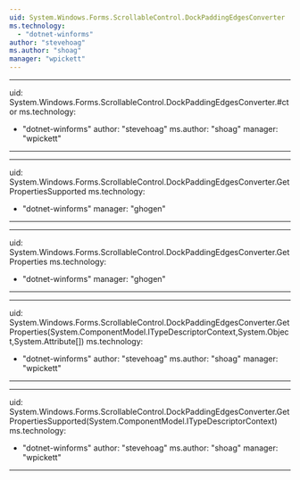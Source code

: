 ```yaml
---
uid: System.Windows.Forms.ScrollableControl.DockPaddingEdgesConverter
ms.technology: 
  - "dotnet-winforms"
author: "stevehoag"
ms.author: "shoag"
manager: "wpickett"
---
```


---
uid: System.Windows.Forms.ScrollableControl.DockPaddingEdgesConverter.#ctor
ms.technology: 
  - "dotnet-winforms"
author: "stevehoag"
ms.author: "shoag"
manager: "wpickett"
---

---
uid: System.Windows.Forms.ScrollableControl.DockPaddingEdgesConverter.GetPropertiesSupported
ms.technology: 
  - "dotnet-winforms"
manager: "ghogen"
---

---
uid: System.Windows.Forms.ScrollableControl.DockPaddingEdgesConverter.GetProperties
ms.technology: 
  - "dotnet-winforms"
manager: "ghogen"
---

---
uid: System.Windows.Forms.ScrollableControl.DockPaddingEdgesConverter.GetProperties(System.ComponentModel.ITypeDescriptorContext,System.Object,System.Attribute[])
ms.technology: 
  - "dotnet-winforms"
author: "stevehoag"
ms.author: "shoag"
manager: "wpickett"
---

---
uid: System.Windows.Forms.ScrollableControl.DockPaddingEdgesConverter.GetPropertiesSupported(System.ComponentModel.ITypeDescriptorContext)
ms.technology: 
  - "dotnet-winforms"
author: "stevehoag"
ms.author: "shoag"
manager: "wpickett"
---
